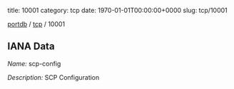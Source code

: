 title: 10001
category: tcp
date: 1970-01-01T00:00:00+0000
slug: tcp/10001

[portdb](/) / [tcp](/category/tcp.html) / 10001


## IANA Data

_Name:_ scp-config

_Description:_ SCP Configuration

